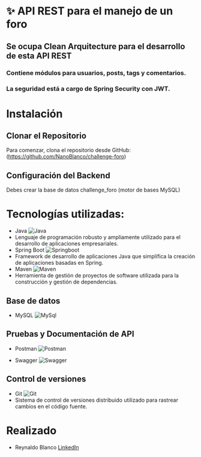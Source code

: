
# ✨ API REST para el manejo de un foro
## Se ocupa Clean Arquitecture para el desarrollo de esta API REST
### Contiene módulos para usuarios, posts, tags y comentarios.
### La seguridad está a cargo de Spring Security con JWT.

# Instalación
## Clonar el Repositorio

Para comenzar, clona el repositorio desde GitHub:
(https://github.com/NanoBlanco/challenge-foro)

## Configuración del Backend
Debes crear la base de datos challenge_foro (motor de bases MySQL)

# Tecnologías utilizadas:
- Java
  ![Java](https://img.icons8.com/?size=50&id=lTKW3iI3wIT0&format=png&color=000000)
 - Lenguaje de programación robusto y ampliamente utilizado para el desarrollo de aplicaciones empresariales.
- Spring Boot
  ![Springboot](https://img.icons8.com/?size=50&id=90519&format=png&color=000000)
 - Framework de desarrollo de aplicaciones Java que simplifica la creación de aplicaciones basadas en Spring.
- Maven
  ![Maven](https://img.icons8.com/?size=50&id=t5FJr3NzrPSm&format=png&color=000000)
 - Herramienta de gestión de proyectos de software utilizada para la construcción y gestión de dependencias.

## Base de datos
- MySQL
![MySql](https://img.icons8.com/?size=100&id=J6KcaRLsTgpZ&format=png&color=000000)

## Pruebas y Documentación de API
- Postman
  ![Postman](https://cdn.iconscout.com/icon/free/png-64/free-postman-3628992-3030217.png?f=webp&w=64)


- Swagger
![Swagger](https://img.icons8.com/?size=100&id=rdKV2dee9wxd&format=png&color=000000)

## Control de versiones
- Git
  ![Git](https://img.icons8.com/?size=50&id=AZOZNnY73haj&format=png&color=000000)
 - Sistema de control de versiones distribuido utilizado para rastrear cambios en el código fuente.

# Realizado

- Reynaldo Blanco
  [LinkedIn](https://www.linkedin.com/in/reinaldo-j-blanco-medina-6b93b329/)
